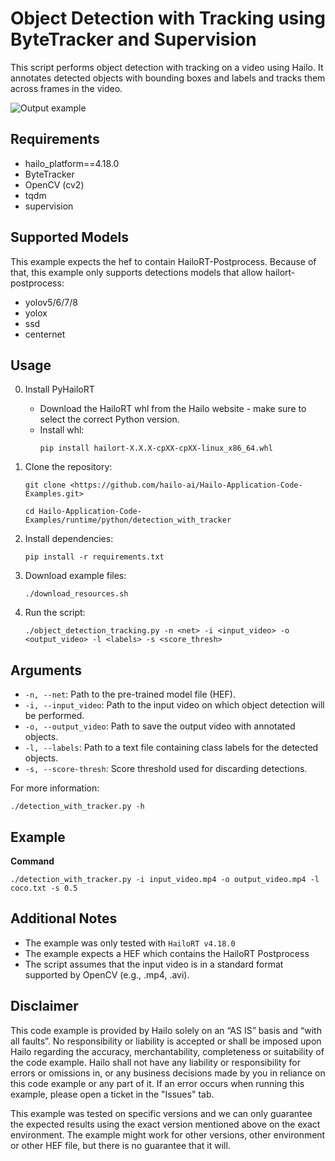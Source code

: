 Object Detection with Tracking using ByteTracker and Supervision
================================================================

This script performs object detection with tracking on a video using Hailo.
It annotates detected objects with bounding boxes and labels and tracks them across frames in the video.

![Output example](./output.gif?raw=true)

Requirements
------------

- hailo_platform==4.18.0
- ByteTracker
- OpenCV (cv2)
- tqdm
- supervision

Supported Models
----------------

This example expects the hef to contain HailoRT-Postprocess. Because of that, this example only supports detections models that allow hailort-postprocess:
- yolov5/6/7/8
- yolox
- ssd
- centernet
 

Usage
-----

0. Install PyHailoRT
    - Download the HailoRT whl from the Hailo website - make sure to select the correct Python version. 
    - Install whl:
        ```shell script
        pip install hailort-X.X.X-cpXX-cpXX-linux_x86_64.whl
        ```

1. Clone the repository:
    ```shell script
    git clone <https://github.com/hailo-ai/Hailo-Application-Code-Examples.git>
        
    cd Hailo-Application-Code-Examples/runtime/python/detection_with_tracker
    ```

2. Install dependencies:
    ```shell script
    pip install -r requirements.txt
    ```


3. Download example files:
    ```shell script
    ./download_resources.sh
    ```

4. Run the script:
    ```shell script
    ./object_detection_tracking.py -n <net> -i <input_video> -o <output_video> -l <labels> -s <score_thresh>
    ```

Arguments
---------

- ``-n, --net``: Path to the pre-trained model file (HEF).
- ``-i, --input_video``: Path to the input video on which object detection will be performed.
- ``-o, --output_video``: Path to save the output video with annotated objects.
- ``-l, --labels``: Path to a text file containing class labels for the detected objects.
- ``-s, --score-thresh``: Score threshold used for discarding detections.

For more information:
```shell script
./detection_with_tracker.py -h
```
Example 
-------
**Command**
```shell script
./detection_with_tracker.py -i input_video.mp4 -o output_video.mp4 -l coco.txt -s 0.5
```

Additional Notes
----------------

- The example was only tested with ``HailoRT v4.18.0``
- The example expects a HEF which contains the HailoRT Postprocess
- The script assumes that the input video is in a standard format supported by OpenCV (e.g., .mp4, .avi).

Disclaimer
----------
This code example is provided by Hailo solely on an “AS IS” basis and “with all faults”. No responsibility or liability is accepted or shall be imposed upon Hailo regarding the accuracy, merchantability, completeness or suitability of the code example. Hailo shall not have any liability or responsibility for errors or omissions in, or any business decisions made by you in reliance on this code example or any part of it. If an error occurs when running this example, please open a ticket in the "Issues" tab.

This example was tested on specific versions and we can only guarantee the expected results using the exact version mentioned above on the exact environment. The example might work for other versions, other environment or other HEF file, but there is no guarantee that it will.

